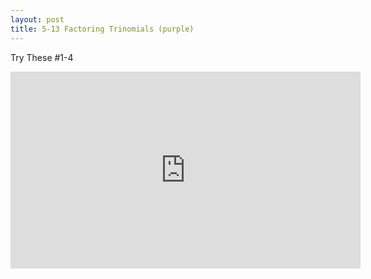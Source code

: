 ```yaml
---
layout: post
title: 5-13 Factoring Trinomials (purple)
---
```

Try These #1-4
<iframe width="560" height="315" src="https://www.youtube.com/embed/s0cNysbnk8g" frameborder="0" allowfullscreen></iframe>
